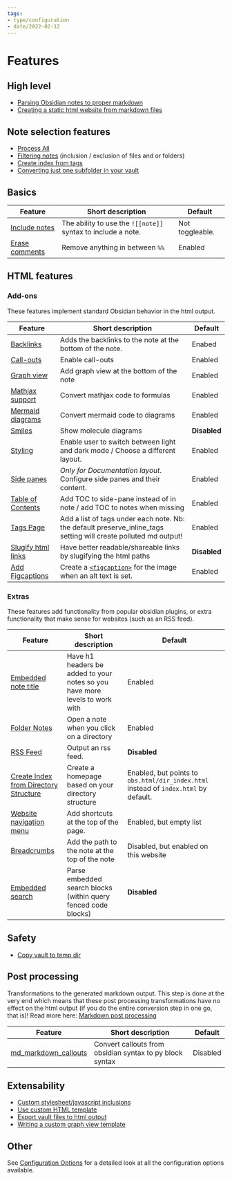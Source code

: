 ```yaml
---
tags:
- type/configuration
- date/2022-02-12
---
```

# Features   
   
## High level   
   
- [Parsing Obsidian notes to proper markdown](../../General%20Information/Parsing%20Obsidian%20notes%20to%20proper%20markdown.md)   
- [Creating a static html website from markdown files](../../General%20Information/Creating%20a%20static%20html%20website%20from%20markdown%20files.md)   
   
## Note selection features   
   
- [Process All](../../Configurations/Modes/Process%20All.md)   
- [Filtering notes](../../Configurations/Modes/Filtering%20notes.md) (inclusion / exclusion of files and or folders)   
- [Create index from tags](../../Configurations/Modes/Create%20index%20from%20tags.md)   
- [Converting just one subfolder in your vault](../../Instructions/Tutorials/Converting%20just%20one%20subfolder%20in%20your%20vault.md)   
   
## Basics   
| Feature | Short description | Default |   
| ------- | ----------------- | ------- |   
| [Include notes](../../Configurations/Features/Include%20notes.md) | The ability to use the `![[note]]` syntax to include a note. | Not toggleable. |   
| [Erase comments](../../Configurations/Configuration%20Options.md#simple-feature-toggles) | Remove anything in between `%%` | Enabled |   
   
## HTML features   
### Add-ons   
These features implement standard Obsidian behavior in the html output.   
   
| Feature | Short description | Default |   
| ------- | ----------------- | ------- |   
| [Backlinks](../../Configurations/Features/Backlinks.md) | Adds the backlinks to the note at the bottom of the note. | Enabed |   
| [Call-outs](../../Demonstrations/Implementing%20Call-outs.md) | Enable call-outs | Enabled |   
| [Graph view](../../Configurations/Features/Graph%20view.md) | Add graph view at the bottom of the note | Enabled |   
| [Mathjax support](../../Demonstrations/Implementing%20Latex.md) | Convert mathjax code to formulas | Enabled |   
| [Mermaid diagrams](../../Demonstrations/Implementing%20Mermaid%20diagrams%20in%20HTML%20output.md) | Convert mermaid code to diagrams | Enabled |   
| [Smiles](../../Configurations/Features/Smiles.md) | Show molecule diagrams | **Disabled** |   
| [Styling](../../Configurations/Styling/Styling.md) | Enable user to switch between light and dark mode / Choose a different layout. | Enabled |   
| [Side panes](../../Configurations/Features/Side%20panes.md) | *Only for Documentation layout*. Configure side panes and their content. | Enabled |   
| [Table of Contents](../../Configurations/Styling/Styling.md#table-of-contents) | Add TOC to side-pane instead of in note / add TOC to notes when missing | Enabled |   
| [Tags Page](../../Configurations/Features/Tags%20Page.md) | Add a list of tags under each note. Nb: the default preserve_inline_tags setting will create polluted md output! | Enabled |   
| [Slugify html links](../../Configurations/Features/Slugify%20html%20links.md) | Have better readable/shareable links by slugifying the html paths | **Disabled** |   
| [Add Figcaptions](../../Configurations/Configuration%20Options.md#img_alt_text_use_figure) | Create a [`<figcaption>`](https://developer.mozilla.org/en-US/docs/Web/HTML/Element/figcaption) for the image when an alt text is set. | Enabled |   
   
### Extras   
These features add functionality from popular obsidian plugins, or extra functionality that make sense for websites (such as an RSS feed).   
   
| Feature | Short description | Default |   
| ------- | ----------------- | ------- |   
| [Embedded note title](../../Configurations/Features/Embedded%20note%20title.md) | Have h1 headers be added to your notes so you have more levels to work with | Enabled |   
| [Folder Notes](../../Configurations/Features/Folder%20Notes.md) | Open a note when you click on a directory | Enabled |   
| [RSS Feed](../../Configurations/Features/RSS%20Feed.md) | Output an rss feed. | **Disabled** |   
| [Create Index from Directory Structure](../../Configurations/Modes/Create%20Index%20from%20Directory%20Structure.md) | Create a homepage based on your directory structure | Enabled, but points to `obs.html/dir_index.html` instead of `index.html` by default. |   
| [Website navigation menu](../../Configurations/Features/Website%20navigation%20menu.md) | Add shortcuts at the top of the page. | Enabled, but empty list |   
| [Breadcrumbs](../../Configurations/Features/Breadcrumbs.md) | Add the path to the note at the top of the note | Disabled, but enabled on this website |   
| [Embedded search](../../Demonstrations/Embedded%20search.md) | Parse embedded search blocks (within query fenced code blocks) | **Disabled** |   
   
## Safety   
   
- [Copy vault to temp dir](../../Configurations/Modes/Copy%20vault%20to%20temp%20dir.md)   
   
## Post processing   
Transformations to the generated markdown output. This step is done at the very end which means that these post processing transformations have no effect on the html output (if you do the entire conversion step in one go, that is)! Read more here: [Markdown post processing](../../Configurations/Features/Markdown%20post%20processing.md)   
   
| Feature | Short description | Default |   
| ------- | ----------------- | ------- |   
| [md_markdown_callouts](../../Configurations/Features/Markdown%20post%20processing.md#md_markdown_callouts) | Convert callouts from obsidian syntax to py block syntax | Disabled |   
   
## Extensability   
   
- [Custom stylesheet/javascript inclusions](../../Configurations/Configuration%20Options.md#html-custom-inclusions)   
- [Use custom HTML template](../../Configurations/Configuration%20Options.md#html-template-path-str)   
- [Export vault files to html output](../../Configurations/Tweaking/Export%20vault%20files%20to%20html%20output.md)   
- [Writing a custom graph view template](../../Configurations/Styling/Writing%20a%20custom%20graph%20view%20template.md)   
   
## Other   
See [Configuration Options](../../Configurations/Configuration%20Options.md) for a detailed look at all the configuration options available.